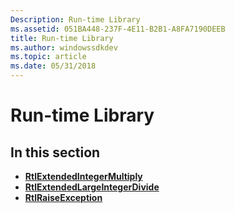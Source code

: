 ```yaml
---
Description: Run-time Library
ms.assetid: 051BA448-237F-4E11-B2B1-A8FA7190DEEB
title: Run-time Library
ms.author: windowssdkdev
ms.topic: article
ms.date: 05/31/2018
---
```


# Run-time Library

## In this section

-   [**RtlExtendedIntegerMultiply**](rtlextendedintegermultiply.md)
-   [**RtlExtendedLargeIntegerDivide**](rtlextendedlargeintegerdivide.md)
-   [**RtlRaiseException**](/windows/desktop/api/RtlSupportApi/nf-rtlsupportapi-rtlraiseexception)

 

 



